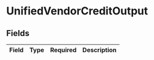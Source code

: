 # UnifiedVendorCreditOutput


## Fields

| Field       | Type        | Required    | Description |
| ----------- | ----------- | ----------- | ----------- |
